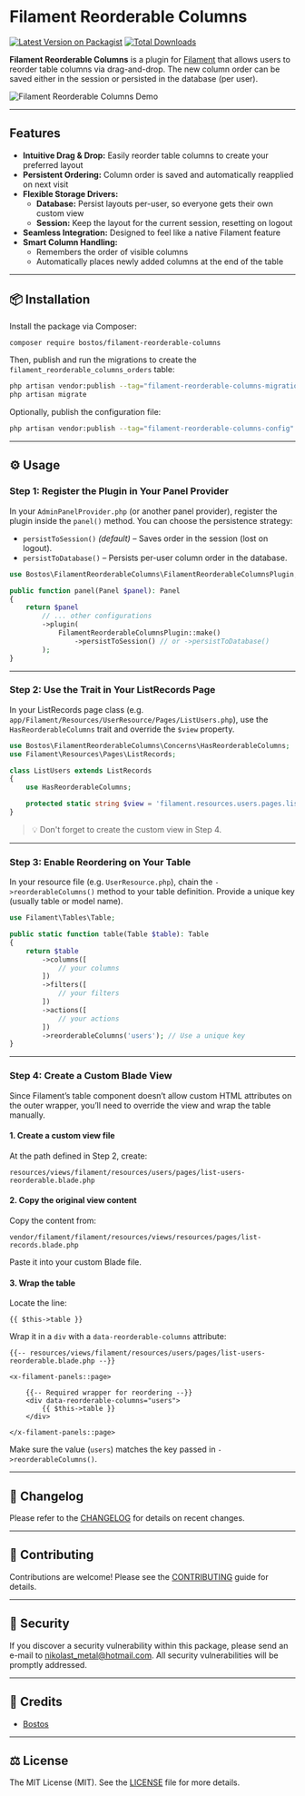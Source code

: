 # Filament Reorderable Columns

[![Latest Version on Packagist](https://img.shields.io/packagist/v/bostos/filament-reorderable-columns.svg?style=flat-square)](https://packagist.org/packages/bostos/filament-reorderable-columns)
[![Total Downloads](https://img.shields.io/packagist/dt/bostos/filament-reorderable-columns.svg?style=flat-square)](https://packagist.org/packages/bostos/filament-reorderable-columns)

**Filament Reorderable Columns** is a plugin for [Filament](https://filamentphp.com/) that allows users to reorder table columns via drag-and-drop. The new column order can be saved either in the session or persisted in the database (per user).

![Filament Reorderable Columns Demo](https://s14.gifyu.com/images/bx5MZ.gif)

---

## Features

- **Intuitive Drag & Drop:** Easily reorder table columns to create your preferred layout
- **Persistent Ordering:** Column order is saved and automatically reapplied on next visit
- **Flexible Storage Drivers:**
  - **Database:** Persist layouts per-user, so everyone gets their own custom view
  - **Session:** Keep the layout for the current session, resetting on logout
- **Seamless Integration:** Designed to feel like a native Filament feature
- **Smart Column Handling:**
  - Remembers the order of visible columns
  - Automatically places newly added columns at the end of the table

---

## 📦 Installation

Install the package via Composer:

```bash
composer require bostos/filament-reorderable-columns
```

Then, publish and run the migrations to create the `filament_reorderable_columns_orders` table:

```bash
php artisan vendor:publish --tag="filament-reorderable-columns-migrations"
php artisan migrate
```

Optionally, publish the configuration file:

```bash
php artisan vendor:publish --tag="filament-reorderable-columns-config"
```

---

## ⚙️ Usage

### Step 1: Register the Plugin in Your Panel Provider

In your `AdminPanelProvider.php` (or another panel provider), register the plugin inside the `panel()` method. You can choose the persistence strategy:

- `persistToSession()` *(default)* – Saves order in the session (lost on logout).
- `persistToDatabase()` – Persists per-user column order in the database.

```php
use Bostos\FilamentReorderableColumns\FilamentReorderableColumnsPlugin;

public function panel(Panel $panel): Panel
{
    return $panel
        // ... other configurations
        ->plugin(
            FilamentReorderableColumnsPlugin::make()
                ->persistToSession() // or ->persistToDatabase()
        );
}
```

---

### Step 2: Use the Trait in Your ListRecords Page

In your ListRecords page class (e.g. `app/Filament/Resources/UserResource/Pages/ListUsers.php`), use the `HasReorderableColumns` trait and override the `$view` property.

```php
use Bostos\FilamentReorderableColumns\Concerns\HasReorderableColumns;
use Filament\Resources\Pages\ListRecords;

class ListUsers extends ListRecords
{
    use HasReorderableColumns;

    protected static string $view = 'filament.resources.users.pages.list-users';
}
```

> 💡 Don't forget to create the custom view in Step 4.

---

### Step 3: Enable Reordering on Your Table

In your resource file (e.g. `UserResource.php`), chain the `->reorderableColumns()` method to your table definition. Provide a unique key (usually table or model name).

```php
use Filament\Tables\Table;

public static function table(Table $table): Table
{
    return $table
        ->columns([
            // your columns
        ])
        ->filters([
            // your filters
        ])
        ->actions([
            // your actions
        ])
        ->reorderableColumns('users'); // Use a unique key
}
```

---

### Step 4: Create a Custom Blade View

Since Filament’s table component doesn’t allow custom HTML attributes on the outer wrapper, you’ll need to override the view and wrap the table manually.

#### 1. Create a custom view file

At the path defined in Step 2, create:

```
resources/views/filament/resources/users/pages/list-users-reorderable.blade.php
```

#### 2. Copy the original view content

Copy the content from:

```
vendor/filament/filament/resources/views/resources/pages/list-records.blade.php
```

Paste it into your custom Blade file.

#### 3. Wrap the table

Locate the line:

```blade
{{ $this->table }}
```

Wrap it in a `div` with a `data-reorderable-columns` attribute:

```blade
{{-- resources/views/filament/resources/users/pages/list-users-reorderable.blade.php --}}

<x-filament-panels::page>

    {{-- Required wrapper for reordering --}}
    <div data-reorderable-columns="users">
        {{ $this->table }}
    </div>

</x-filament-panels::page>
```

Make sure the value (`users`) matches the key passed in `->reorderableColumns()`.

---

## 📝 Changelog

Please refer to the [CHANGELOG](https://github.com/bostos/filament-reorderable-columns/blob/main/CHANGELOG.md) for details on recent changes.

---

## 🤝 Contributing

Contributions are welcome! Please see the [CONTRIBUTING](https://github.com/bostos/filament-reorderable-columns/blob/main/CONTRIBUTING.md) guide for details.

---

## 🔐 Security

If you discover a security vulnerability within this package, please send an e-mail to <nikolast_metal@hotmail.com>. All security vulnerabilities will be promptly addressed.

---

## 🧠 Credits

- [Bostos](https://github.com/bostos)

---

## ⚖️ License

The MIT License (MIT). See the [LICENSE](https://github.com/bostos/filament-reorderable-columns/blob/main/LICENSE) file for more details.
